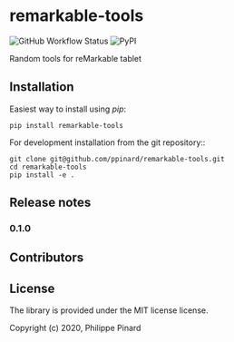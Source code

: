 # remarkable-tools

![GitHub Workflow Status](https://img.shields.io/github/workflow/status/ppinard/remarkable-tools/CI)
![PyPI](https://img.shields.io/pypi/v/remarkable-tools)

Random tools for reMarkable tablet


## Installation

Easiest way to install using *pip*:

```
pip install remarkable-tools
```

For development installation from the git repository::

```
git clone git@github.com/ppinard/remarkable-tools.git
cd remarkable-tools
pip install -e .
```

## Release notes

### 0.1.0


## Contributors


## License

The library is provided under the MIT license license.

Copyright (c) 2020, Philippe Pinard





